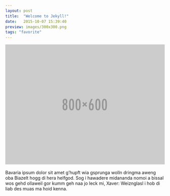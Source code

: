 ```yaml
---
layout: post
title:  "Welcome to Jekyll!"
date:   2015-10-07 15:39:40
preview: images/300x300.png
tags: "favorite"
---
```


![Picture 1](images/800x600.png)

Bavaria ipsum dolor sit amet g’hupft wia gsprunga wolln dringma aweng oba Biazelt hogg di hera helfgod. Sog i hawadere midananda nomoi a bissal wos gehd ollaweil gor kumm geh naa jo leck mi, Xaver: Weiznglasl i hob di liab des muas ma hoid kenna.
